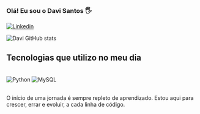 ### Olá! Eu sou o Davi Santos 🖐️

[![Linkedin](https://img.shields.io/badge/LinkedIn-0077B5?style=for-the-badge&logo=linkedin&logoColor=white)](https://www.linkedin.com/in/davi-gustavo-de-oliveira-santos-371033349/)

![Davi GitHub stats](https://github-readme-stats.vercel.app/api?username=devdavisantos&show_icons=true&theme=dracula&locale=pt-br)

## Tecnologias que utilizo no meu dia

<div style="display: inline_lock"><br/>
    <img align= "center" alt="Python" src="https://img.shields.io/badge/Python-14354C?style=for-the-badge&logo=python&logoColor=white" />
    <img align= "center" alt="MySQL" src="https://img.shields.io/badge/MySQL-00000F?style=for-the-badge&logo=mysql&logoColor=white" />
</div> <br/>

O início de uma jornada é sempre repleto de aprendizado. Estou aqui para crescer, errar e evoluir, a cada linha de código.
